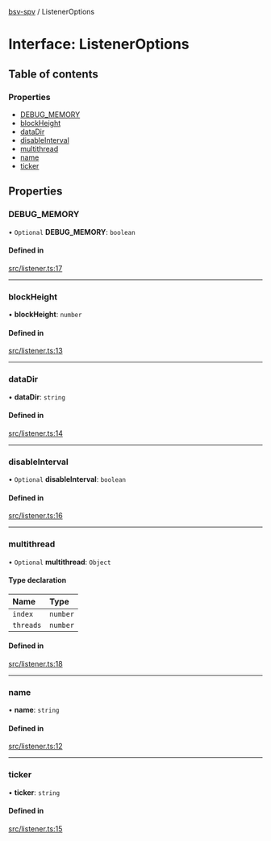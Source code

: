 [bsv-spv](../README.md) / ListenerOptions

# Interface: ListenerOptions

## Table of contents

### Properties

- [DEBUG\_MEMORY](ListenerOptions.md#debug_memory)
- [blockHeight](ListenerOptions.md#blockheight)
- [dataDir](ListenerOptions.md#datadir)
- [disableInterval](ListenerOptions.md#disableinterval)
- [multithread](ListenerOptions.md#multithread)
- [name](ListenerOptions.md#name)
- [ticker](ListenerOptions.md#ticker)

## Properties

### DEBUG\_MEMORY

• `Optional` **DEBUG\_MEMORY**: `boolean`

#### Defined in

[src/listener.ts:17](https://github.com/kevinejohn/bsv-spv/blob/master/src/listener.ts#L17)

___

### blockHeight

• **blockHeight**: `number`

#### Defined in

[src/listener.ts:13](https://github.com/kevinejohn/bsv-spv/blob/master/src/listener.ts#L13)

___

### dataDir

• **dataDir**: `string`

#### Defined in

[src/listener.ts:14](https://github.com/kevinejohn/bsv-spv/blob/master/src/listener.ts#L14)

___

### disableInterval

• `Optional` **disableInterval**: `boolean`

#### Defined in

[src/listener.ts:16](https://github.com/kevinejohn/bsv-spv/blob/master/src/listener.ts#L16)

___

### multithread

• `Optional` **multithread**: `Object`

#### Type declaration

| Name | Type |
| :------ | :------ |
| `index` | `number` |
| `threads` | `number` |

#### Defined in

[src/listener.ts:18](https://github.com/kevinejohn/bsv-spv/blob/master/src/listener.ts#L18)

___

### name

• **name**: `string`

#### Defined in

[src/listener.ts:12](https://github.com/kevinejohn/bsv-spv/blob/master/src/listener.ts#L12)

___

### ticker

• **ticker**: `string`

#### Defined in

[src/listener.ts:15](https://github.com/kevinejohn/bsv-spv/blob/master/src/listener.ts#L15)
